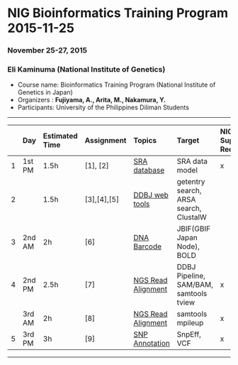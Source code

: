 # NIG Bioinformatics Training Program 2015-11-25
### November 25-27, 2015
### Eli Kaminuma (National Institute of Genetics)

- Course name: Bioinformatics Training  Program (National Institute of Genetics in Japan)
- Organizers : **Fujiyama, A., Arita, M., Nakamura, Y.**
- Participants: University of the Philippines Diliman Students

----------------------------------------------------

|  | Day   | Estimated Time   | Assignment   | Topics       | Target       | NIG Supercomputer Required |
|:--|:-----------|:------------|:-------------|:-------------|:-------------|:-------------|
|1| 1st PM|  1.5h |   [1], [2]       | [SRA database](ek_BioinfoPRG151125.pdf)| SRA data model      |  x |
|2|       |  1.5h |   [3],[4],[5]      | [DDBJ web tools](ek_BioinfoPRG151125.pdf) | getentry search, ARSA search, ClustalW |  |
|3|   2nd AM   |    2h |     [6]  | [DNA Barcode](ek_BioinfoPRG151126.pdf)      | JBIF(GBIF Japan Node), BOLD | |
|4|   2nd PM   |  2.5h |      [7] | [NGS Read Alignment](ek_BioinfoPRG151126.pdf) |  DDBJ Pipeline, SAM/BAM, samtools tview |x|
| |   3rd AM   |    2h |      [8] | [NGS Read Alignment](ek_BioinfoPRG151126.pdf) |  samtools mpileup                      |x|
|5|    3rd PM  |    3h |      [9] | [SNP Annotation](ek_BioinfoPRG151127.pdf)   |  SnpEff,  VCF                          |x|


----------------------------------------------------
